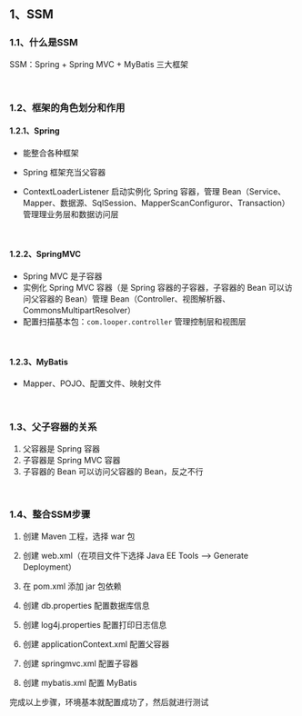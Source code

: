 ## 1、SSM

### 1.1、什么是SSM

SSM：Spring + Spring MVC + MyBatis 三大框架

<br>

### 1.2、框架的角色划分和作用

#### 1.2.1、Spring

* 能整合各种框架

* Spring 框架充当父容器
* ContextLoaderListener 启动实例化 Spring 容器，管理 Bean（Service、Mapper、数据源、SqlSession、MapperScanConfiguror、Transaction）管理理业务层和数据访问层

<br>

#### 1.2.2、SpringMVC

* Spring MVC 是子容器
* 实例化 Spring MVC 容器（是 Spring 容器的子容器，子容器的 Bean 可以访问父容器的 Bean）管理 Bean（Controller、视图解析器、CommonsMultipartResolver）
* 配置扫描基本包：`com.looper.controller` 管理控制层和视图层

<br>

#### 1.2.3、MyBatis

* Mapper、POJO、配置文件、映射文件

<br>

### 1.3、父子容器的关系

1. 父容器是 Spring 容器
2. 子容器是 Spring MVC 容器
3. 子容器的 Bean 可以访问父容器的 Bean，反之不行

<br>

### 1.4、整合SSM步骤

1. 创建 Maven 工程，选择 war 包

2. 创建 web.xml（在项目文件下选择 Java EE Tools --> Generate Deployment）

3. 在 pom.xml 添加 jar 包依赖
4. 创建 db.properties 配置数据库信息
5. 创建 log4j.properties 配置打印日志信息

6. 创建 applicationContext.xml 配置父容器
7. 创建 springmvc.xml 配置子容器
8. 创建 mybatis.xml 配置 MyBatis

完成以上步骤，环境基本就配置成功了，然后就进行测试
